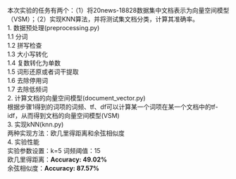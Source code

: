 本次实验的任务有两个：（1）将20news-18828数据集中文档表示为向量空间模型（VSM）；（2）实现KNN算法，并将测试集文档分类，计算其准确率。  
        1. 数据预处理(preprocessing.py)  
            1.1 分词  
            1.2 拼写检查  
            1.3 大小写转化  
            1.4 复数转化为单数  
            1.5 词形还原或者词干提取  
            1.6 去除停用词  
            1.7 去除低频词  
        2. 计算文档的向量空间模型(document_vector.py)  
            根据步骤1得到的词项的词频、tf、df可以计算某一个词项在某一个文档中的tf-idf，从而得到文档的向量空间模型(VSM)  
        3. 实现kNN(knn.py)  
            两种实现方法：欧几里得距离和余弦相似度  
        4. 实验性能  
            实验参数设置：k=5 词频阈值：15  
            欧几里得距离：**Accuracy: 49.02%**  
            余弦相似度：**Accuracy: 87.57%**  
